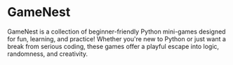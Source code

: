 # GameNest
GameNest is a collection of beginner-friendly Python mini-games designed for fun, learning, and practice! Whether you're new to Python or just want a break from serious coding, these games offer a playful escape into logic, randomness, and creativity.
